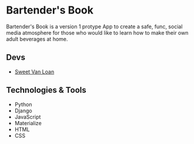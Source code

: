 # Bartender's Book
Bartender's Book is a version 1 protype App to create a safe, func, social media atmosphere for those who would like to learn how to make their own adult beverages at home. 

## Devs
- [Sweet Van Loan](https://github.com/sweetvanloan)

## Technologies & Tools
- Python
- Django
- JavaScript
- Materialize
- HTML
- CSS
